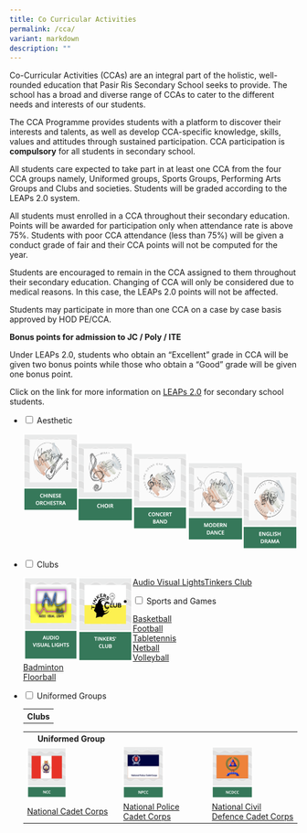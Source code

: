 ```yaml
---
title: Co Curricular Activities
permalink: /cca/
variant: markdown
description: ""
---
```

Co-Curricular Activities (CCAs) are an integral part of the holistic, well-rounded education that Pasir Ris Secondary School seeks to provide. The school has a broad and diverse range of CCAs to cater to the different needs and interests of our students.

The CCA Programme provides students with a platform to discover their interests and talents, as well as develop CCA-specific knowledge, skills, values and attitudes through sustained participation. CCA participation is **compulsory** for all students in secondary school. 

All students care expected to take part in at least one CCA from the four CCA groups namely, Uniformed groups, Sports Groups, Performing Arts Groups and Clubs and societies. Students will be graded according to the LEAPs 2.0 system.

All students must enrolled in a CCA throughout their secondary education. Points will be awarded for participation only when attendance rate is above 75%. Students with poor CCA attendance (less than 75%) will be given a conduct grade of fair and their CCA points will not be computed for the year.
 
Students are encouraged to remain in the CCA assigned to them throughout their secondary education. Changing of CCA will only be considered due to medical reasons. In this case, the LEAPs 2.0 points will not be affected.

Students may participate in more than one CCA on a case by case basis approved by HOD PE/CCA.

**Bonus points for admission to JC / Poly / ITE**

Under LEAPs 2.0, students who obtain an “Excellent” grade in CCA will be given two bonus points while those who obtain a “Good” grade will be given one bonus point.

Click on the link for more information on&nbsp;[LEAPs 2.0](https://www.moe.gov.sg/education-in-sg/our-programmes/cca/leaps2-0) for secondary school students.

<ul class="jekyllcodex_accordion">
  
<li><input type="checkbox" id="accordion1">  
<label for="accordion1">Aesthetic</label><div>  
<p>
	
[<img src="/images/ChineseOrchestra.png" style="width:20%;float:left">](/cca/Aesthetic/Chinese-Orchestra/)	 
[<img src="/images/Choir.png" style="width:20%;float:left">](/cca/Aesthetic/Choir/)		 
[<img src="/images/ConcertBand.png" style="width:20%;float:left">](/cca/Aesthetic/Concert-Band/)		 
[<img src="/images/ModernDance.png" style="width:20%;float:left">](/cca/Aesthetic/Modern-Dance/)		 
[<img src="/images/EnglishDrama.png" style="width:20%">](/cca/Aesthetic/English-Drama/)
</p>  
</div></li>  	
<li><input type="checkbox" id="accordion2">  
<label for="accordion2">Clubs</label><div>  
<p>
	<img src="/images/audio.png" style="width:20%;float:left"><img src="/images/tinkersclub.png" style="width:20%;float:left"><a href="/cca/Clubs/Audio-Visual-Lights/">Audio Visual Lights</a><a href="/cca/Clubs/Tinkers-Club/">Tinkers Club</a><p></p><p></p><li><input type="checkbox" id="accordion3">  
<label for="accordion3">Sports and Games</label><div>  
<p>
	
[Basketball]([Basketball](/cca/Sports-and-Games/Basketball/)/cca/Sports-and-Games/Basketball/)<br>
[Football](/cca/Sports-and-Games/Football/)<br>
[Tabletennis](/cca/Sports-and-Games/Table-Tennis/) <br>
[Netball](/cca/Sports-and-Games/Netball/) <br>
[Volleyball](/cca/Sports-and-Games/Volleyball/) <br>
[Badminton](/cca/Sports-and-Games/Badminton/)<br>
[Floorball](/cca/Sports-and-Games/Floorball/)

</p>  
</div></li><li><input type="checkbox" id="accordion4">  
<label for="accordion4">Uniformed Groups</label><div>  
<p>
	 
</p></div></li><table><tbody><tr><th>Clubs</th></tr><tr>





</tr></tbody></table><table><tbody><tr>
	<th>Uniformed Group</th></tr>
<tr><td><img src="/images/ncclogo.png" style="width:45%;float:left"></td>
<td><img src="/images/npcclogo.png" style="width:50%;float:left"></td>
<td><img src="/images/ncdcclogo.png" style="width:50%;float:left"></td></tr><tr>
	<td><a href="/cca/Uniformed-Groups/National-Cadet-Corps/">National Cadet Corps</a></td>
	<td><a href="/cca/Uniformed-Groups/National-Police-Cadet-Corps">National Police Cadet Corps</a></td>
	<td><a href="/cca/Uniformed-Groups/National-Civil-Defence-Cadet-Corps/">National Civil Defence Cadet Corps</a> </td>

</tr></tbody></table></p><p></p><p></p></div></li></ul>